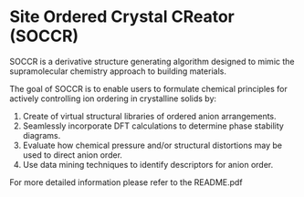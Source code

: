 # Site Ordered Crystal CReator (SOCCR)

SOCCR is a derivative structure generating algorithm designed to mimic the supramolecular chemistry approach to building materials.

The goal of SOCCR is to enable users to formulate chemical principles for actively controlling ion ordering in crystalline solids by: 

1. Create of virtual structural libraries of ordered anion arrangements.
2. Seamlessly incorporate DFT calculations to determine phase stability diagrams.
3. Evaluate how chemical pressure and/or structural distortions may be used to direct anion order. 
4. Use data mining techniques to identify descriptors for anion order.

For more detailed information please refer to the README.pdf
